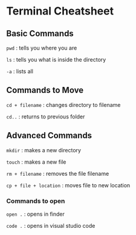 # Terminal Cheatsheet

## Basic Commands 

`pwd` : tells you where you are

`ls` : tells you what is inside the directory

`-a` : lists all

## Commands to Move

`cd + filename` : changes directory to filename

`cd..` : returns to previous folder

## Advanced Commands

`mkdir` : makes a new directory

`touch` : makes a new file

`rm + filename` : removes the file filename

`cp + file + location` : moves file to new location

### Commands to open

`open .` : opens in finder

`code .` : opens in visual studio code
